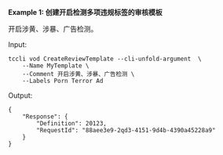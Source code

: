 **Example 1: 创建开启检测多项违规标签的审核模板**

开启涉黄、涉暴、广告检测。

Input: 

```
tccli vod CreateReviewTemplate --cli-unfold-argument  \
    --Name MyTemplate \
    --Comment 开启涉黄、涉暴、广告检测 \
    --Labels Porn Terror Ad
```

Output: 
```
{
    "Response": {
        "Definition": 20123,
        "RequestId": "88aee3e9-2qd3-4151-9d4b-4390a45228a9"
    }
}
```

